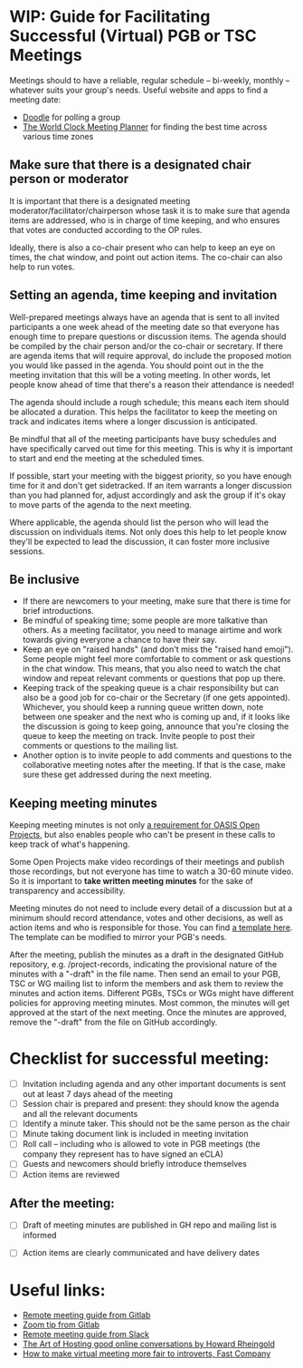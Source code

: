 # WIP: Guide for Facilitating Successful (Virtual) PGB or TSC Meetings

Meetings should to have a reliable, regular schedule – bi-weekly, monthly – whatever suits your group's needs. Useful website and apps to find a meeting date:
- [Doodle](https://doodle.com/) for polling a group
- [The World Clock Meeting Planner](https://www.timeanddate.com/worldclock/meetingtime.html) for finding the best time across various time zones

<!-- ## Tools
- Zoom
- Teams
- Webex
- Google Meet
- Slack
## do we want this in here or not? -->

## Make sure that there is a designated chair person or moderator
It is important that there is a designated meeting moderator/facilitator/chairperson whose task it is to make sure that agenda items are addressed, who is in charge of time keeping, and who ensures that votes are conducted according to the OP rules.

Ideally, there is also a co-chair present who can help to keep an eye on times, the chat window, and point out action items. The co-chair can also help to run votes.

## Setting an agenda, time keeping and invitation
Well-prepared meetings always have an agenda that is sent to all invited participants a one week ahead of the meeting date so that everyone has enough time to prepare questions or discussion items. The agenda should be compiled by the chair person and/or the co-chair or secretary. If there are agenda items that will require approval, do include the proposed motion you would like passed in the agenda. You should point out in the the meeting invitation that this will be a voting meeting. In other words, let people know ahead of time that there's a reason their attendance is needed!

The agenda should include a rough schedule; this means each item should be allocated a duration. This helps the facilitator to keep the meeting on track and indicates items where a longer discussion is anticipated.

Be mindful that all of the meeting participants have busy schedules and have specifically carved out time for this meeting. This is why it is important to start and end the meeting at the scheduled times.

If possible, start your meeting with the biggest priority, so you have enough time for it and don't get sidetracked. If an item warrants a longer discussion than you had planned for, adjust accordingly and ask the group if it's okay to move parts of the agenda to the next meeting.

Where applicable, the agenda should list the person who will lead the discussion on individuals items. Not only does this help to let people know they'll be expected to lead the discussion, it can foster more inclusive sessions.


## Be inclusive
* If there are newcomers to your meeting, make sure that there is time for brief introductions.
* Be mindful of speaking time; some people are more talkative than others. As a meeting facilitator, you need to manage airtime and work towards giving everyone a chance to have their say.
* Keep an eye on "raised hands" (and don't miss the "raised hand emoji"). Some people might feel more comfortable to comment or ask questions in the chat window. This means, that you also need to watch the chat window and repeat relevant comments or questions that pop up there.
* Keeping track of the speaking queue is a chair responsibility but can also be a good job for co-chair or the Secretary (if one gets appointed). Whichever, you should keep a running queue written down, note between one speaker and the next who is coming up and, if it looks like the discussion is going to keep going, announce that you're closing the queue to keep the meeting on track. Invite people to post their comments or questions to the mailing list.
* Another option is to invite people to add comments and questions to the collaborative meeting notes after the meeting. If that is the case, make sure these get addressed during the next meeting.

## Keeping meeting minutes
Keeping meeting minutes is not only [a requirement for OASIS Open Projects](https://www.oasis-open.org/policies-guidelines/open-projects-process/#visibility-archival-permanence), but also enables people who can't be present in these calls to keep track of what's happening.

Some Open Projects make video recordings of their meetings and publish those recordings, but not everyone has time to watch a 30-60 minute video. So it is important to **take written meeting minutes** for the sake of transparency and accessibility.

Meeting minutes do not need to include every detail of a discussion but at a minimum should record attendance, votes and other decisions, as well as action items and who is responsible for those. You can find [a template here](../templates/meeting-minutes-template.md). The template can be modified to mirror your PGB's needs.

After the meeting, publish the minutes as a draft in the designated GitHub repository, e.g. /project-records, indicating the provisional nature of the minutes with a "-draft" in the file name. Then send an email to your PGB, TSC or WG mailing list to inform the members and ask them to review the minutes and action items.
Different PGBs, TSCs or WGs might have different policies for approving meeting minutes. Most common, the minutes will get approved at the start of the next meeting. Once the minutes are approved, remove the "-draft" from the file on GitHub accordingly.


# Checklist for successful meeting:
- [ ] Invitation including agenda and any other important documents is sent out at least 7 days ahead of the meeting
- [ ] Session chair is prepared and present: they should know the agenda and all the relevant documents
- [ ] Identify a minute taker. This should not be the same person as the chair
- [ ] Minute taking document link is included in meeting invitation
- [ ] Roll call – including who is allowed to vote in PGB meetings (the company they represent has to have signed an eCLA)
- [ ] Guests and newcomers should briefly introduce themselves
- [ ] Action items are reviewed

## After the meeting:
- [ ] Draft of meeting minutes are published in GH repo and mailing list is informed
- [ ] Action items are clearly communicated and have delivery dates


# Useful links:
* [Remote meeting guide from Gitlab](https://about.gitlab.com/company/culture/all-remote/meetings/#how-do-you-do-all-remote-meetings-right)
* [Zoom tip from Gitlab](https://about.gitlab.com/handbook/tools-and-tips/zoom/)
* [Remote meeting guide from Slack](https://slack.com/intl/en-de/blog/collaboration/ultimate-guide-remote-meetings)
* [The Art of Hosting good online conversations by Howard Rheingold](https://medium.com/@hrheingold/the-art-of-hosting-good-online-conversations-38c6d06642d0)
* [How to make virtual meeting more fair to introverts, Fast Company](https://www.fastcompany.com/90608039/how-to-make-your-virtual-meetings-more-fair-to-introverts)
